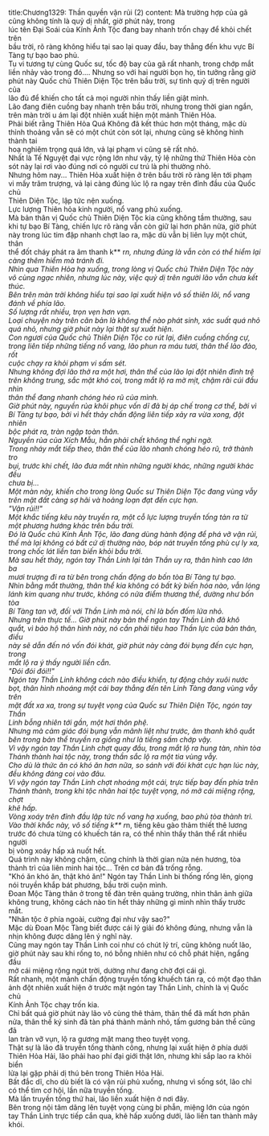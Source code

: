 title:Chương1329: Thần quyền vận rủi (2)
content:
Mà trường hợp của gã cũng không tính là quỷ dị nhất, giờ phút này, trong<br>lúc tên Đại Soái của Kính Ảnh Tộc đang bay nhanh trốn chạy để khỏi chết trên<br>bầu trời, rõ ràng không hiểu tại sao lại quay đầu, bay thẳng đến khu vực Bí<br>Tàng tự bạo bao phủ.<br>Tu vi tương tự cùng Quốc sư, tốc độ bay của gã rất nhanh, trong chớp mắt<br>liền nhảy vào trong đó.... Nhưng so với hai người bọn họ, tin tưởng rằng giờ<br>phút này Quốc chủ Thiên Diện Tộc trên bầu trời, sự tình quỷ dị trên người của<br>lão đủ để khiến cho tất cả mọi người nhìn thấy liền giật mình.<br>Lão đang điên cuồng bay nhanh trên bầu trời, nhưng trong thời gian ngắn,<br>trên màn trời u ám lại đột nhiên xuất hiện một mảnh Thiên Hỏa.<br>Phải biết rằng Thiên Hỏa Quá Không đã kết thúc hơn một tháng, mặc dù<br>thỉnh thoảng vẫn sẽ có một chút còn sót lại, nhưng cũng sẽ không hình thành tai<br>hoạ nghiêm trọng quá lớn, vả lại phạm vi cũng sẽ rất nhỏ.<br>Nhất là Tế Nguyệt đại vực rộng lớn như vậy, tỷ lệ những thứ Thiên Hỏa còn<br>sót này lại rơi vào đúng nơi có người cư trú là phi thường nhỏ.<br>Nhưng hôm nay... Thiên Hỏa xuất hiện ở trên bầu trời rõ ràng lên tới phạm<br>vi mấy trăm trượng, vả lại càng đúng lúc lộ ra ngay trên đỉnh đầu của Quốc chủ<br>Thiên Diện Tộc, lập tức nện xuống.<br>Lực lượng Thiên hỏa kinh người, nổ vang phủ xuống.<br>Mà bản thân vị Quốc chủ Thiên Diện Tộc kia cũng không tầm thường, sau<br>khi tự bạo Bí Tàng, chiến lực rõ ràng vẫn còn giữ lại hơn phân nửa, giờ phút<br>này trong lúc tim đập nhanh chợt lao ra, mặc dù vẫn bị liên lụy một chút, thân<br>thể đốt cháy phát ra âm thanh k** r*n, nhưng đúng là vẫn còn có thể hiểm lại<br>càng thêm hiểm mà tránh đi.<br>Nhìn qua Thiên Hỏa hạ xuống, trong lòng vị Quốc chủ Thiên Diện Tộc này<br>vô cùng ngạc nhiên, nhưng lúc này, việc quỷ dị trên người lão vẫn chưa kết<br>thúc.<br>Bên trên màn trời không hiểu tại sao lại xuất hiện vô số thiên lôi, nổ vang<br>đánh về phía lão.<br>Số lượng rất nhiều, trọn vẹn hơn vạn.<br>Loại chuyện này trên căn bản là không thể nào phát sinh, xác suất quá nhỏ<br>quá nhỏ, nhưng giờ phút này lại thật sự xuất hiện.<br>Con ngươi của Quốc chủ Thiên Diện Tộc co rút lại, điên cuồng chống cự,<br>trong liên tiếp những tiếng nổ vang, lão phun ra máu tươi, thân thể lảo đảo, rốt<br>cuộc chạy ra khỏi phạm vi sấm sét.<br>Nhưng không đợi lão thở ra một hơi, thân thể của lão lại đột nhiên đình trệ<br>trên không trung, sắc mặt khó coi, trong mắt lộ ra mờ mịt, chậm rãi cúi đầu nhìn<br>thân thể đang nhanh chóng héo rũ của mình.<br>Giờ phút này, nguyền rủa khôi phục vốn dĩ đã bị áp chế trong cơ thể, bởi vì<br>Bí Tàng tự bạo, bởi vì hết thảy chấn động liên tiếp xảy ra vừa xong, đột nhiên<br>bộc phát ra, tràn ngập toàn thân.<br>Nguyền rủa của Xích Mẫu, hẳn phải chết không thể nghi ngờ.<br>Trong nháy mắt tiếp theo, thân thể của lão nhanh chóng héo rũ, trở thành tro<br>bụi, trước khi chết, lão đưa mắt nhìn những người khác, những người khác đều<br>chưa bị...<br>Một màn này, khiến cho trong lòng Quốc sư Thiên Diện Tộc đang vùng vẫy<br>trên mặt đất càng sợ hãi và hoảng loạn đạt đến cực hạn.<br>"Vận rủi!!"<br>Một khắc tiếng kêu này truyền ra, một cỗ lực lượng truyền tống tản ra từ<br>một phương hướng khác trên bầu trời.<br>Đó là Quốc chủ Kính Ảnh Tộc, lão đang dùng hành động để phá vỡ vận rủi,<br>thế mà lại không có bất cứ dị thường nào, bóp nát truyền tống phù cự ly xa,<br>trong chốc lát liền tan biến khỏi bầu trời.<br>Mà sau hết thảy, ngón tay Thần Linh lại tản Thần uy ra, thân hình cao lớn ba<br>mươi trượng đi ra từ bên trong chấn động do bốn tòa Bí Tàng tự bạo.<br>Nhìn bằng mắt thường, thân thể kia không có bất kỳ biến hóa nào, vẫn lóng<br>lánh kim quang như trước, không có nửa điểm thương thế, dường như bốn tòa<br>Bí Tàng tan vỡ, đối với Thần Linh mà nói, chỉ là bốn đốm lửa nhỏ.<br>Nhưng trên thực tế... Giờ phút này bản thể ngón tay Thần Linh đã khô<br>quắt, vì bảo hộ thân hình này, nó cần phải tiêu hao Thần lực của bản thân, điều<br>này sẽ dẫn đến nó vốn đói khát, giờ phút này càng đói bụng đến cực hạn, trong<br>mắt lộ ra ý thấy người liền cắn.<br>"Đói đói đói!!"<br>Ngón tay Thần Linh không cách nào điều khiển, tự động chảy xuôi nước<br>bọt, thân hình nhoáng một cái bay thẳng đến tên Linh Tàng đang vùng vẫy trên<br>mặt đất xa xa, trong sự tuyệt vọng của Quốc sư Thiên Diện Tộc, ngón tay Thần<br>Linh bỗng nhiên tới gần, một hơi thôn phệ.<br>Nhưng mà cảm giác đói bụng vẫn mãnh liệt như trước, âm thanh khô quắt<br>bên trong bản thể truyền ra giống như là tiếng sấm chớp vậy.<br>Vì vậy ngón tay Thần Linh chợt quay đầu, trong mắt lộ ra hung tàn, nhìn tòa<br>Thánh thành hai tộc này, trong thần sắc lộ ra một tia vùng vẫy.<br>Cho dù là thức ăn có khó ăn hơn nữa, so sánh với đói khát cực hạn lúc này,<br>đều không đáng coi vào đâu.<br>Vì vậy ngón tay Thần Linh chợt nhoáng một cái, trực tiếp bay đến phía trên<br>Thánh thành, trong khi tộc nhân hai tộc tuyệt vọng, nó mở cái miệng rộng, chợt<br>khẽ hấp.<br>Vòng xoáy trên đỉnh đầu lập tức nổ vang hạ xuống, bao phủ tòa thành trì.<br>Vào thời khắc này, vô số tiếng k** r*n, tiếng kêu gào thảm thiết thê lương<br>trước đó chưa từng có khuếch tán ra, có thể nhìn thấy thân thể rất nhiều người<br>bị vòng xoáy hấp xả nuốt hết.<br>Quá trình này không chậm, cũng chính là thời gian nửa nén hương, tòa<br>thành trì của liên minh hai tộc... Trên cơ bản đã trống rỗng.<br>"Khó ăn khó ăn, thật khó ăn!" Ngón tay Thần Linh bi thống rống lên, giọng<br>nói truyền khắp bát phương, bầu trời cuộn mình.<br>Đoan Mộc Tàng thân ở trong tế đàn trên quảng trường, nhìn thân ảnh giữa<br>không trung, không cách nào tin hết thảy những gì mình nhìn thấy trước mắt.<br>"Nhân tộc ở phía ngoài, cường đại như vậy sao?"<br>Mặc dù Đoan Mộc Tàng biết được cái lý giải đó không đúng, nhưng vẫn là<br>nhịn không được dâng lên ý nghĩ này.<br>Cũng may ngón tay Thần Linh coi như có chút lý trí, cũng không nuốt lão,<br>giờ phút này sau khi rống to, nó bỗng nhiên như có chỗ phát hiện, ngẩng đầu<br>mở cái miệng rộng ngút trời, dường như đang chờ đợi cái gì.<br>Rất nhanh, một mảnh chấn động truyền tống khuếch tán ra, có một đạo thân<br>ảnh đột nhiên xuất hiện ở trước mặt ngón tay Thần Linh, chính là vị Quốc chủ<br>Kính Ảnh Tộc chạy trốn kia.<br>Chỉ bất quá giờ phút này lão vô cùng thê thảm, thân thể đã mất hơn phân<br>nửa, thân thể ký sinh đã tàn phá thành mảnh nhỏ, tấm gương bản thể cũng đã<br>lan tràn vỡ vụn, lộ ra gương mặt mang theo tuyệt vọng.<br>Thật sự là lão đã truyền tống thành công, nhưng lại xuất hiện ở phía dưới<br>Thiên Hỏa Hải, lão phải hao phí đại giới thật lớn, nhưng khi sắp lao ra khỏi biển<br>lửa lại gặp phải dị thú bên trong Thiên Hỏa Hải.<br>Bất đắc dĩ, cho dù biết là có vận rủi phủ xuống, nhưng vì sống sót, lão chỉ<br>có thể tìm cơ hội, lần nữa truyền tống.<br>Mà lần truyền tống thứ hai, lão liền xuất hiện ở nơi đây.<br>Bên trong nội tâm dâng lên tuyệt vọng cùng bi phẫn, miệng lớn của ngón<br>tay Thần Linh trực tiếp cắn qua, khẽ hấp xuống dưới, lão liền tan thành mây<br>khói.